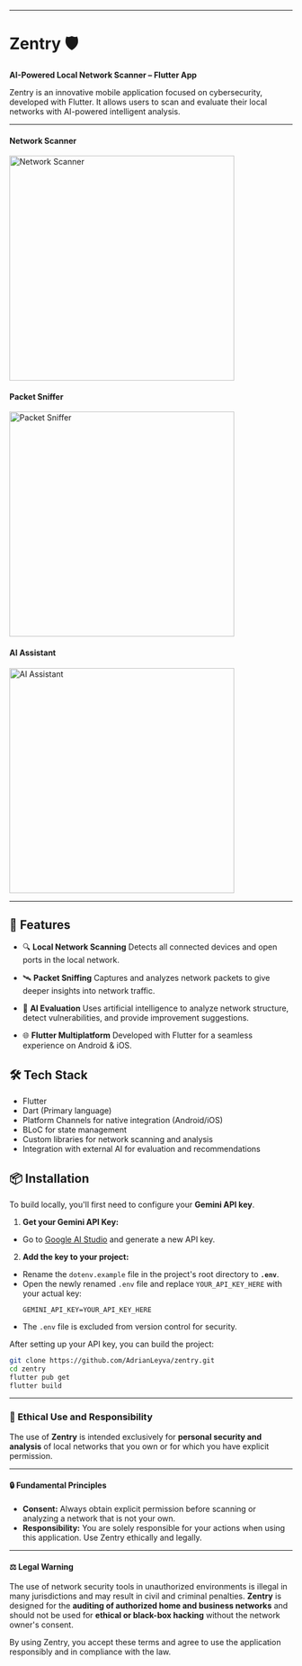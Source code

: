 -----

# Zentry 🛡️

**AI-Powered Local Network Scanner – Flutter App**

Zentry is an innovative mobile application focused on cybersecurity, developed with Flutter. It allows users to scan and evaluate their local networks with AI-powered intelligent analysis.

-----

#### Network Scanner
<img src="assets/network_scanner.gif" alt="Network Scanner" width="400"/>

#### Packet Sniffer
<img src="assets/packet_sniffer.gif" alt="Packet Sniffer" width="400"/>

#### AI Assistant
<img src="assets/ai_assistant.gif" alt="AI Assistant" width="400"/>

-----

## 🚀 Features

- 🔍 **Local Network Scanning** Detects all connected devices and open ports in the local network.

- 🛰️ **Packet Sniffing** Captures and analyzes network packets to give deeper insights into network traffic.

- 🧠 **AI Evaluation** Uses artificial intelligence to analyze network structure, detect vulnerabilities, and provide improvement suggestions.

- 🌐 **Flutter Multiplatform** Developed with Flutter for a seamless experience on Android & iOS.

## 🛠️ Tech Stack

- Flutter
- Dart (Primary language)
- Platform Channels for native integration (Android/iOS)
- BLoC for state management
- Custom libraries for network scanning and analysis
- Integration with external AI for evaluation and recommendations

## 📦 Installation

To build locally, you'll first need to configure your **Gemini API key**.

1.  **Get your Gemini API Key:**

<!-- end list -->

* Go to [Google AI Studio](https://aistudio.google.com/app/apikey) and generate a new API key.

<!-- end list -->

2.  **Add the key to your project:**

<!-- end list -->

* Rename the `dotenv.example` file in the project's root directory to **`.env`**.
* Open the newly renamed `.env` file and replace `YOUR_API_KEY_HERE` with your actual key:
  ```
  GEMINI_API_KEY=YOUR_API_KEY_HERE
  ```
* The `.env` file is excluded from version control for security.

After setting up your API key, you can build the project:

```bash
git clone https://github.com/AdrianLeyva/zentry.git
cd zentry
flutter pub get
flutter build
```

-----

### 🤝 Ethical Use and Responsibility

The use of **Zentry** is intended exclusively for **personal security and analysis** of local networks that you own or for which you have explicit permission.

-----

#### 🔒 Fundamental Principles

* **Consent:** Always obtain explicit permission before scanning or analyzing a network that is not your own.
* **Responsibility:** You are solely responsible for your actions when using this application. Use Zentry ethically and legally.

-----

#### ⚖️ Legal Warning

The use of network security tools in unauthorized environments is illegal in many jurisdictions and may result in civil and criminal penalties. **Zentry** is designed for the **auditing of authorized home and business networks** and should not be used for **ethical or black-box hacking** without the network owner's consent.

By using Zentry, you accept these terms and agree to use the application responsibly and in compliance with the law.